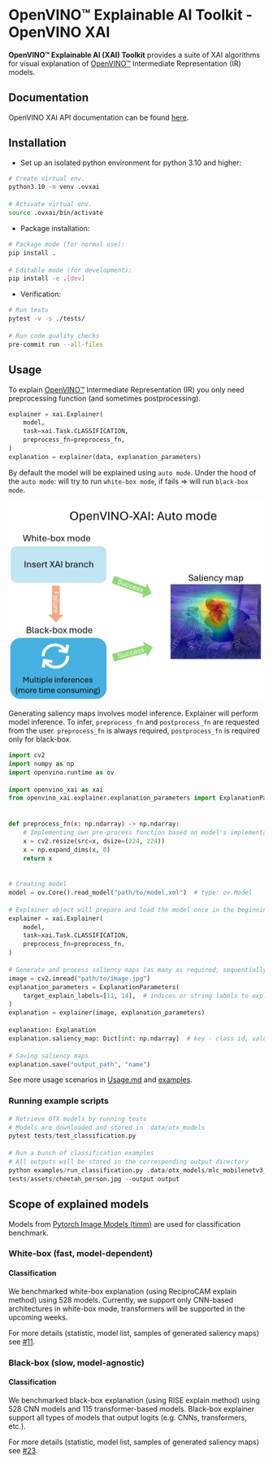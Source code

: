 # OpenVINO™ Explainable AI Toolkit - OpenVINO XAI

**OpenVINO™ Explainable AI (XAI) Toolkit** provides a suite of XAI algorithms for visual explanation of
[OpenVINO™](https://github.com/openvinotoolkit/openvino) Intermediate Representation (IR) models.

## Documentation

OpenVINO XAI API documentation can be found [here](https://curly-couscous-ovjvm29.pages.github.io/).

## Installation

- Set up an isolated python environment for python 3.10 and higher:

```bash
# Create virtual env.
python3.10 -m venv .ovxai

# Activate virtual env.
source .ovxai/bin/activate
```

- Package installation:

```bash
# Package mode (for normal use):
pip install .

# Editable mode (for development):
pip install -e .[dev]
```

- Verification:

```bash
# Run tests
pytest -v -s ./tests/

# Run code quality checks
pre-commit run --all-files
```


## Usage

To explain [OpenVINO™](https://github.com/openvinotoolkit/openvino) Intermediate Representation (IR) you only need
preprocessing function (and sometimes postprocessing).

```python
explainer = xai.Explainer(
    model,
    task=xai.Task.CLASSIFICATION,
    preprocess_fn=preprocess_fn,
)
explanation = explainer(data, explanation_parameters)
```

By default the model will be explained using `auto mode`.
Under the hood of the `auto mode`: will try to run `white-box mode`, if fails => will run `black-box mode`.

![Auto mode process](docs/images/auto_explain_mode.jpg)

Generating saliency maps involves model inference. Explainer will perform model inference.
To infer, `preprocess_fn` and `postprocess_fn` are requested from the user.
`preprocess_fn` is always required, `postprocess_fn` is required only for black-box.

```python
import cv2
import numpy as np
import openvino.runtime as ov

import openvino_xai as xai
from openvino_xai.explainer.explanation_parameters import ExplanationParameters


def preprocess_fn(x: np.ndarray) -> np.ndarray:
    # Implementing own pre-process function based on model's implementation
    x = cv2.resize(src=x, dsize=(224, 224))
    x = np.expand_dims(x, 0)
    return x


# Creating model
model = ov.Core().read_model("path/to/model.xml")  # type: ov.Model

# Explainer object will prepare and load the model once in the beginning
explainer = xai.Explainer(
    model,
    task=xai.Task.CLASSIFICATION,
    preprocess_fn=preprocess_fn,
)

# Generate and process saliency maps (as many as required, sequentially)
image = cv2.imread("path/to/image.jpg")
explanation_parameters = ExplanationParameters(
    target_explain_labels=[11, 14],  # indices or string labels to explain
)
explanation = explainer(image, explanation_parameters)

explanation: Explanation
explanation.saliency_map: Dict[int: np.ndarray]  # key - class id, value - processed saliency map e.g. 354x500x3

# Saving saliency maps
explanation.save("output_path", "name")
```

See more usage scenarios in [Usage.md](.docs/Usage.md) and [examples](./examples).

### Running example scripts

```python
# Retrieve OTX models by running tests
# Models are downloaded and stored in .data/otx_models
pytest tests/test_classification.py

# Run a bunch of classification examples
# All outputs will be stored in the corresponding output directory
python examples/run_classification.py .data/otx_models/mlc_mobilenetv3_large_voc.xml \
tests/assets/cheetah_person.jpg --output output
```

## Scope of explained models

Models from [Pytorch Image Models (timm)](https://github.com/huggingface/pytorch-image-models) are used
for classification benchmark.

### White-box (fast, model-dependent)

#### Classification

We benchmarked white-box explanation (using ReciproCAM explain method) using 528 models.
Currently, we support only CNN-based architectures in white-box mode,
transformers will be supported in the upcoming weeks.

For more details (statistic, model list, samples of generated saliency maps) see
[#11](https://github.com/intel-sandbox/openvino_xai/pull/11).

### Black-box (slow, model-agnostic)

#### Classification

We benchmarked black-box explanation (using RISE explain method) using 528 CNN models and 115 transformer-based models.
Black-box explainer support all types of models that output logits (e.g. CNNs, transformers, etc.).

For more details (statistic, model list, samples of generated saliency maps) see
[#23](https://github.com/intel-sandbox/openvino_xai/pull/23).
